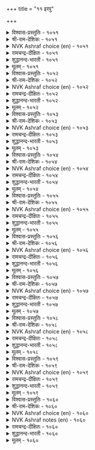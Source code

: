 +++
title = "११ इरवु"

+++


<details><summary>विश्वास-प्रस्तुतिः - १०५१</summary>

इरक्क इरत्तक्कार्क् काणिन् करप्पिन्  
अवर्बऴि तम्बऴि अण्ड्रु।      १०५१
</details>

<details><summary>श्री-राम-देशिकः - १०५१</summary>

अधिकारः १०६. याचना  
दातुर्दर्शनवेलायां तस्मिन युक्तं हि याचनम् ।  
दातुर्नेति वचस्तस्य दोषाय स्यान्न चार्थिनाम् ॥ १०५१॥
</details>

<details><summary>NVK Ashraf choice (en) - १०५१</summary>

१०५१
Beg if you meet men of means.
If they refuse, the fault is theirs, not yours. *
(Satguru Subramuniyaswami)
</details>

<details><summary>रामचन्द्र-दीक्षितः - १०५१</summary>

1051 irakka irattakkārk kāṇiṉ karappiṉ  
avarpaḻi tampaḻi aṉṟu.

1051\. Beg if you meet people who can give. If they refuse, it is their fault, not yours.  
</details>

<details><summary>शुद्धानन्द-भारती - १०५१</summary>

1\. இரக்க இரத்தக்கார்க் காணின் கரப்பின்  
அவர்பழி தம்பழி யன்று.  
Demand from those who can supply  
Default is theirs when they deny.        1051  
</details>

<details><summary>मूलम् - १०५१</summary>

इरक्क इरत्तक्कार्क् काणिन् करप्पिन्  
अवर्बऴि तम्बऴि अण्ड्रु।      १०५१
</details>

<details><summary>विश्वास-प्रस्तुतिः - १०५२</summary>

इन्बम् ऒरुवऱ्कु इरत्तल् इरन्दवै  
तुन्बम् उऱाअ वरिन्।       १०५२
</details>

<details><summary>श्री-राम-देशिकः - १०५२</summary>

याचको वाञ्छितं वस्तु लभेत् दातरि ।  
याचनापि तदा तस्य मोददा न तु दुःखदा ॥ १०५२॥
</details>

<details><summary>NVK Ashraf choice (en) - १०५२</summary>

१०५२
Begging is a pleasure if what is asked
Comes without pain.
(P.S. Sundaram)
</details>

<details><summary>रामचन्द्र-दीक्षितः - १०५२</summary>

1052 iṉpam oruvaṟku irattal irantavai  
tuṉpam uṟāa variṉ.

1052\. Begging would be pleasant to one if one were to achieve one’s object without causing pain.  
</details>

<details><summary>शुद्धानन्द-भारती - १०५२</summary>

2\. இன்பம் ஒருவற்கு இரத்தல் இரந்தவை  
துன்பம் உறாஅ வரின்.  
Even demand becomes a joy  
When the things comes without annoy.        1052  
</details>

<details><summary>मूलम् - १०५२</summary>

इन्बम् ऒरुवऱ्कु इरत्तल् इरन्दवै  
तुन्बम् उऱाअ वरिन्।       १०५२
</details>

<details><summary>विश्वास-प्रस्तुतिः - १०५३</summary>

करप्पिला नॆञ्जिन् कडनऱिवार् मुन्निण्ड्रु  
इरप्पुमो रेऎर् उडैत्तु।      १०५३
</details>

<details><summary>श्री-राम-देशिकः - १०५३</summary>

वञ्चनातीतचित्तानां धर्मज्ञानां समक्षतः ।  
अर्थिनां याचनं चापि नूनं श्रेष्ठ्याय भूयते ॥ १०५३॥
</details>

<details><summary>NVK Ashraf choice (en) - १०५३</summary>

१०५३
There is beauty even in begging
If it is before dutiful men with generous heart. *
(P.S. Sundaram), (Satguru Subramuniyaswami)
</details>

<details><summary>रामचन्द्र-दीक्षितः - १०५३</summary>

1053 karappilā neñciṉ kaṭaṉaṟivār muṉniṉṟu  
irappumōr ēr uṭaittu.

1053\. There is a grace even in begging of one noble and generous of heart.  
</details>

<details><summary>शुद्धानन्द-भारती - १०५३</summary>

3\. கரப்பிலா நெஞ்சின் கடனறிவார் முன்நின்று  
இரப்புமோ ரேஎர் உடைத்து.  
Request has charm form open hearts  
Who know the duty on their part.        1053  
</details>

<details><summary>मूलम् - १०५३</summary>

करप्पिला नॆञ्जिन् कडनऱिवार् मुन्निण्ड्रु  
इरप्पुमो रेऎर् उडैत्तु।      १०५३
</details>

<details><summary>विश्वास-प्रस्तुतिः - १०५४</summary>

इरत्तलुम् ईदले पोलुम् करत्तल्  
कनविलुम् तेट्रादार् माट्टु।      १०५४
</details>

<details><summary>श्री-राम-देशिकः - १०५४</summary>

स्वप्नेऽपि कपटं वाक्यं प्रयोक्तुमविजानतः ।  
दातुरग्रे याचनापि दानेन सादृशं भवेत् ॥ १०५४॥
</details>

<details><summary>NVK Ashraf choice (en) - १०५४</summary>

१०५४
Begging from men who do not refuse even in their dreams
Is as honorable as bestowing.
(N.V.K. Ashraf), (V.V.S. Aiyar)
</details>

<details><summary>रामचन्द्र-दीक्षितः - १०५४</summary>

1054 irattalum ītalē pōlum karattal  
kaṉavilum tēṟṟātār māṭṭu.

1054\. Begging is endowed with all the grace of giving when the noble guest does not fail of his gifts even in dreams.  
</details>

<details><summary>शुद्धानन्द-भारती - १०५४</summary>

4\. இரத்தலும் ஈதலே போலும் கரத்தல்  
கனவிலும் தேற்றாதார் மாட்டு.  
Like giving even asking seems  
From those who hide not even in dreams.        1054  
</details>

<details><summary>मूलम् - १०५४</summary>

इरत्तलुम् ईदले पोलुम् करत्तल्  
कनविलुम् तेट्रादार् माट्टु।      १०५४
</details>

<details><summary>विश्वास-प्रस्तुतिः - १०५५</summary>

करप्पिलार् वैयगत्तु उण्मैयाल् कण्णिण्ड्रु  
इरप्पवर् मेऱ्कॊळ् वदु।       १०५५
</details>

<details><summary>श्री-राम-देशिकः - १०५५</summary>

नेत्यनुक्त्वा स्थितं वस्तु दातुमिष्टस्य कस्यचित् ।  
अद्यापि सत्वाद्दातृणामग्रे तिष्ठन्ति याचकाः ॥ १०५५॥
</details>

<details><summary>NVK Ashraf choice (en) - १०५५</summary>

१०५५
Men stand expectant only because
The world has a few who won't refuse.
(P.S. Sundaram)
</details>

<details><summary>रामचन्द्र-दीक्षितः - १०५५</summary>

1055 karappilār vaiyakattu uṇmaiyāṉ kaṇṇiṉṟu  
irappavar mēṟkoḷ vatu.

1055\. There is beggary because of persons touched by its very presence.  
</details>

<details><summary>शुद्धानन्द-भारती - १०५५</summary>

5\. கரப்பிலார் வையகத்து உண்மையால் கண்ணின்று  
இரப்பவர் மேற்கொள் வது.  
The needy demand for help because  
The world has men who don't refuse.        1055  
</details>

<details><summary>मूलम् - १०५५</summary>

करप्पिलार् वैयगत्तु उण्मैयाल् कण्णिण्ड्रु  
इरप्पवर् मेऱ्कॊळ् वदु।       १०५५
</details>

<details><summary>विश्वास-प्रस्तुतिः - १०५६</summary>

करप्पिडुम्बै यिल्लारैक् काणिन् निरप्पिडुम्बै  
ऎल्लाम् ऒरुङ्गु कॆडुम्।       १०५६
</details>

<details><summary>श्री-राम-देशिकः - १०५६</summary>

विहाय कपटं तत्त्ववक्तुर्दातुर्हि दर्शनात् ।  
याचकानां सुदारिद्र्यदुःखं नश्येत्स्वतोऽखिलम् ॥ १०५६॥
</details>

<details><summary>NVK Ashraf choice (en) - १०५६</summary>

१०५६
All ills of begging will flee at the sight of those
Who are free from the ills of refusal. *
(Satguru Subramuniyaswami)
</details>

<details><summary>रामचन्द्र-दीक्षितः - १०५६</summary>

1056 karappiṭumpai illāraik kāṇiṉ nirappiṭumpai  
ellām oruṅku keṭum.

1056\. All the indignities of begging vanish in the presence of the truly generous who know not the sin of withholding gifts.  
</details>

<details><summary>शुद्धानन्द-भारती - १०५६</summary>

6\. கரப்பிடும்பை இல்லாரைக் காணின் நிரப்பிடும்பை  
எல்லாம் ஒருங்கு கெடும்.  
The pain of poverty shall die  
Before the free who don't deny.        1056  
</details>

<details><summary>मूलम् - १०५६</summary>

करप्पिडुम्बै यिल्लारैक् काणिन् निरप्पिडुम्बै  
ऎल्लाम् ऒरुङ्गु कॆडुम्।       १०५६
</details>

<details><summary>विश्वास-प्रस्तुतिः - १०५७</summary>

इगऴ्न्दॆळ्ळादु ईवारैक् काणिन् मगिऴ्न्दुळ्ळम्  
उळ्ळुळ् उवप्पदु उडैत्तु।      १०५७
</details>

<details><summary>श्री-राम-देशिकः - १०५७</summary>

प्रीतिपूर्वं गौरवेण याचकेभ्यः प्रयच्छतः ।  
दातृन् दृष्ट्वा याचकस्तु मनस्यन्तः प्रमोदते ॥ १०५७॥
</details>

<details><summary>NVK Ashraf choice (en) - १०५७</summary>

१०५७
The glad heart rejoices within
When it sees one who gives without scorn.
(P.S. Sundaram)
</details>

<details><summary>रामचन्द्र-दीक्षितः - १०५७</summary>

1057 ikaḻntueḷḷātu īvāraik kāṇiṉ makiḻntuḷḷam  
uḷḷuḷ uvappatu uṭaittu.

1057\. Mendicancy inwardly rejoices in the bounty of the generous free of scorn.  
</details>

<details><summary>शुद्धानन्द-भारती - १०५७</summary>

7\. இகழ்ந்தெள்ளாது ஈவாரைக் காணின் மகிழ்ந்துள்ளம்  
உள்ளுள் உடைப்பது உடைத்து.  
When givers without scorn impart  
A thrill of delight fills the heart.        1057  
</details>

<details><summary>मूलम् - १०५७</summary>

इगऴ्न्दॆळ्ळादु ईवारैक् काणिन् मगिऴ्न्दुळ्ळम्  
उळ्ळुळ् उवप्पदु उडैत्तु।      १०५७
</details>

<details><summary>विश्वास-प्रस्तुतिः - १०५८</summary>

इरप्पारै इल्लायिन् ईर्ङ्गण्मा ञालम्  
मरप्पावै सॆण्ड्रुवन् दट्रु।      १०५८
</details>

<details><summary>श्री-राम-देशिकः - १०५८</summary>

याचकानामभावे तु नराणां भुवि जीवनम् ।  
सूत्राकृष्टचलद्दारुबिम्बवत् कृत्रिमं भवेत् ॥ १०५८॥
</details>

<details><summary>NVK Ashraf choice (en) - १०५८</summary>

१०५८
Without beggars this vast scenic world
Would be a stage of puppets that come and go.
(N.V.K. Ashraf)
</details>

<details><summary>रामचन्द्र-दीक्षितः - १०५८</summary>

1058 irappārai illāyiṉ īrṅkaṇmā ñālam  
marappāvai ceṉṟuvan taṟṟu.

1058\. Were there to be no mendicancy the vast world would be peopled with men moving like dolls.  
</details>

<details><summary>शुद्धानन्द-भारती - १०५८</summary>

8\. இரப்பாரை இல்லாயின் ஈர்ங்கண்மா ஞாலம்  
மரப்பாவை சென்றுவந் தற்று.  
This grand cool world shall move to and fro  
Sans Askers like a puppet show.        1058  
</details>

<details><summary>मूलम् - १०५८</summary>

इरप्पारै इल्लायिन् ईर्ङ्गण्मा ञालम्  
मरप्पावै सॆण्ड्रुवन् दट्रु।      १०५८
</details>

<details><summary>विश्वास-प्रस्तुतिः - १०५९</summary>

ईवार्गण् ऎन्नुण्डाम् तोट्रम् इरन्दुगोळ्  
मेवार् इलाअक् कडै।      १०५९
</details>

<details><summary>श्री-राम-देशिकः - १०५९</summary>

दातृणामन्तिकं गत्वा दारिद्रा याचका भुवि ।  
न याचन्ते यदि तदा महिमा स्यात् कथं प्रभोः ॥ १०५९॥
</details>

<details><summary>NVK Ashraf choice (en) - १०५९</summary>

१०५९
What fame can givers achieve
If there is none to beg and receive?
(P.S. Sundaram), (N.V.K. Ashraf)
</details>

<details><summary>रामचन्द्र-दीक्षितः - १०५९</summary>

1059 īvārkaṇ eṉṉuṇṭām tōṟṟam irantukōḷ  
mēvāril ilāak kaṭai.

1059\. If there be no beggars in the world, will there be any glory for the bountiful?  
</details>

<details><summary>शुद्धानन्द-भारती - १०५९</summary>

9\. ஈவார்கண் என்னுண்டாம் தோற்றம் இரந்துகோள்  
மேவார் இலாஅக் கடை.  
Where stands the glory of givers  
Without obligation seekers?        1059  
</details>

<details><summary>मूलम् - १०५९</summary>

ईवार्गण् ऎन्नुण्डाम् तोट्रम् इरन्दुगोळ्  
मेवार् इलाअक् कडै।      १०५९
</details>

<details><summary>विश्वास-प्रस्तुतिः - १०६०</summary>

इरप्पान् वॆगुळामै वेण्डुम् निरप्पिडुम्बै  
तानेयुम् सालुम् करि।      १०६०
</details>

<details><summary>श्री-राम-देशिकः - १०६०</summary>

अर्थिभिर्विजितक्रोधैर्भाव्यं क्षेमार्थिभिः सदा ।  
दारिद्र्यं स्वगतं स्वस्य भवेद् ज्ञानप्रदायकम् ॥ १०६०॥
</details>

<details><summary>NVK Ashraf choice (en) - १०६०</summary>

१०६०
The denied suppliant should not chafe.
His own want is proof enough. *
(P.S. Sundaram)
</details>

<details><summary>NVK Ashraf notes (en) - १०६०</summary>

१०६०. i.e. proof enough to gauge the miserable condition of the one who refused. (J. Narayanaswamy)’s translation will help understand the import of the verse explicitly: “Seekers should disdain anger; the givers with good intent may also be in dire straits”. 
</details>

<details><summary>रामचन्द्र-दीक्षितः - १०६०</summary>

1060 irappāṉ vekuḷāmai vēṇṭum nirappiṭumpai  
tāṉēyum cālum kari.

1060\. Do not chafe against the hunks for inevitable is the pain of poverty.  
</details>

<details><summary>शुद्धानन्द-भारती - १०६०</summary>

10\. இரப்பான் வெகுளாமை வேண்டும் நிரப்புஇடும்பை  
தானேயும் சாலும் கரி.  
The needy should not scowl at "No"  
His need anothers' need must show.        1060  
</details>

<details><summary>मूलम् - १०६०</summary>

इरप्पान् वॆगुळामै वेण्डुम् निरप्पिडुम्बै  
तानेयुम् सालुम् करि।      १०६०
</details>

